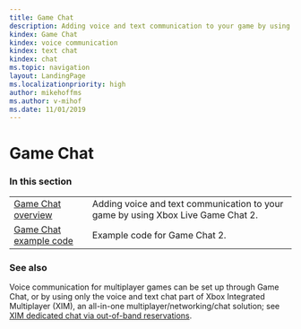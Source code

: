 ```yaml
---
title: Game Chat
description: Adding voice and text communication to your game by using Xbox Live Game Chat 2.
kindex: Game Chat
kindex: voice communication
kindex: text chat
kindex: chat
ms.topic: navigation
layout: LandingPage
ms.localizationpriority: high
author: mikehoffms
ms.author: v-mihof
ms.date: 11/01/2019
---
```


# Game Chat


### In this section

|     |     |
| --- | --- |
| [Game Chat overview](live-game-chat-2-overview.md) | Adding voice and text communication to your game by using Xbox Live Game Chat 2. |
| [Game Chat example code](how-to/live-chat-howto-nav.md) | Example code for Game Chat 2. |


### See also

Voice communication for multiplayer games can be set up through Game Chat, or by using only the voice and text chat part of Xbox Integrated Multiplayer (XIM), an all-in-one multiplayer/networking/chat solution; see [XIM dedicated chat via out-of-band reservations](../xim/how-to/live-xim-chat-reservations.md).
